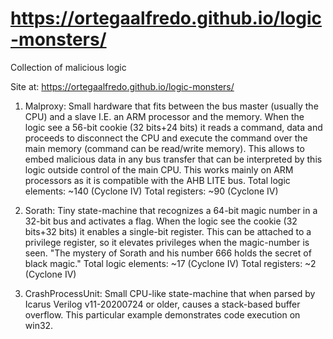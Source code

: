 # https://ortegaalfredo.github.io/logic-monsters/

Collection of malicious logic

Site at: https://ortegaalfredo.github.io/logic-monsters/

1. Malproxy: Small hardware that fits between the bus master (usually the CPU) and a slave I.E. an ARM processor and the memory. When the logic see a 56-bit cookie (32 bits+24 bits) it reads a command, data and proceeds to disconnect the CPU and execute the command over the main memory (command can be read/write memory). This allows to embed malicious data in any bus transfer that can be interpreted by this logic outside control of the main CPU. This works mainly on ARM processors as it is compatible with the AHB LITE bus.
Total logic elements: ~140 (Cyclone IV)
Total registers: ~90 (Cyclone IV)

2. Sorath: Tiny state-machine that recognizes a 64-bit magic number in a 32-bit bus and activates a flag. When the logic see the cookie (32 bits+32 bits) it enables a single-bit register. This can be attached to a privilege register, so it elevates privileges when the magic-number is seen. "The mystery of Sorath and his number 666 holds the secret of black magic."
Total logic elements: ~17 (Cyclone IV)
Total registers: ~2 (Cyclone IV)

3. CrashProcessUnit: Small CPU-like state-machine that when parsed by Icarus Verilog v11-20200724 or older, causes a stack-based buffer overflow. This particular example demonstrates code execution on win32.

